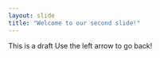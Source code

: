 ```yaml
---
layout: slide
title: "Welcome to our second slide!"
---
```

This is a draft
Use the left arrow to go back!
